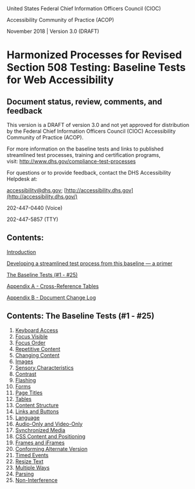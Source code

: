 United States Federal Chief Information Officers Council (CIOC)

Accessibility Community of Practice (ACOP)

November 2018 | Version 3.0 (DRAFT)

Harmonized Processes for Revised Section 508 Testing: Baseline Tests for Web Accessibility
==============================================

## Document status, review, comments, and feedback
This version is a DRAFT of version 3.0 and not yet approved for distribution by the Federal Chief Information Officers Council (CIOC) Accessibility Community of Practice (ACOP).

For more information on the baseline tests and links to published streamlined test processes, training and certification programs, visit: <http://www.dhs.gov/compliance-test-processes>

For questions or to provide feedback, contact the DHS Accessibility Helpdesk at:

<accessibility@dhs.gov>; [http://accessibility.dhs.gov](http://accessibility.dhs.gov/)

202-447-0440 (Voice)

202-447-5857 (TTY)

## Contents:
[Introduction](introduction.md)

[Developing a streamlined test process from this baseline — a primer](introduction.md#developing-a-streamlined-test-process-from-this-baseline--a-primer)

[The Baseline Tests (\#1 - \#25)](#contents-the-baseline-tests-1---25)

[Appendix A - Cross-Reference Tables](AppendixA.md)

[Appendix B - Document Change Log](AppendixB.md)

## Contents: The Baseline Tests (\#1 - \#25)
1. [Keyboard Access](01Keyboard.md)
2. [Focus Visible](02FocusVisible.md)
3. [Focus Order](03FocusOrder.md)
4. [Repetitive Content](04RepetitiveContent.md)
5. [Changing Content](05Changing.md)
6. [Images](06Images.md)
7. [Sensory Characteristics](07Sensory.md)
8. [Contrast](08Contrast.md)
9. [Flashing](09Flashing.md)
10. [Forms](10Forms.md)
11. [Page Titles](11PageTitles.md)
12. [Tables](12DataTables.md)
13. [Content Structure](13Structure.md)
14. [Links and Buttons](14Links.md)
15. [Language](15Language.md)
16. [Audio-Only and Video-Only](16AudioVideo.md)
17. [Synchronized Media](17SyncMedia.md)
18. [CSS Content and Positioning](18Stylesheet.md)
19. [Frames and iFrames](19Frames.md)
20. [Conforming Alternate Version](20AlternateVersions.md)
21. [Timed Events](21TimedEvents.md)
22. [Resize Text](22Resize.md)
23. [Multiple Ways](23MultipleWays.md)
24. [Parsing](24Parsing.md)
25. [Non-Interference](25Noninterference.md)

